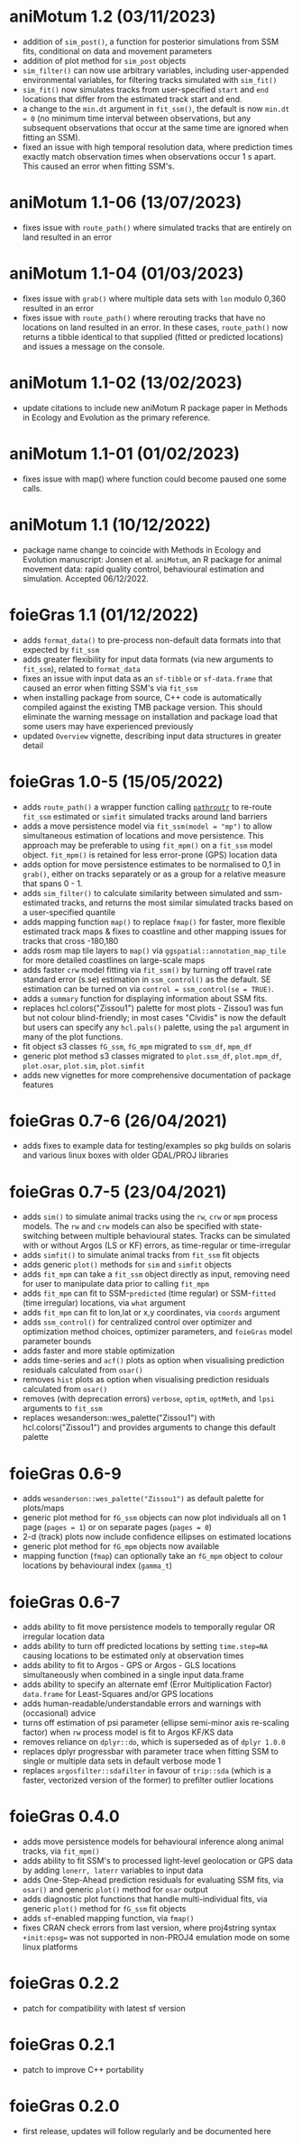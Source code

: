 # aniMotum 1.2 (03/11/2023)

* addition of `sim_post()`, a function for posterior simulations from SSM fits, conditional on data and movement parameters
* addition of plot method for `sim_post` objects
* `sim_filter()` can now use arbitrary variables, including user-appended environmental variables, for filtering tracks simulated with `sim_fit()`
* `sim_fit()` now simulates tracks from user-specified `start` and `end` locations that differ from the estimated track start and end.
* a change to the `min.dt` argument in `fit_ssm()`, the default is now `min.dt = 0` (no minimum time interval between observations, but any subsequent observations that occur at the same time are ignored when fitting an SSM).
* fixed an issue with high temporal resolution data, where prediction times exactly match observation times when observations occur 1 s apart. This caused an error when fitting SSM's.


# aniMotum 1.1-06 (13/07/2023)

* fixes issue with `route_path()` where simulated tracks that are entirely on land resulted in an error


# aniMotum 1.1-04 (01/03/2023)

* fixes issue with `grab()` where multiple data sets with `lon` modulo 0,360 resulted in an error
* fixes issue with `route_path()` where rerouting tracks that have no locations on land resulted in an error. In these cases, `route_path()` now returns a tibble identical to that supplied (fitted or predicted locations) and issues a message on the console.


# aniMotum 1.1-02 (13/02/2023)

* update citations to include new aniMotum R package paper in Methods in Ecology and Evolution as the primary reference.


# aniMotum 1.1-01 (01/02/2023)

* fixes issue with map() where function could become paused one some calls.


# aniMotum 1.1 (10/12/2022)

* package name change to coincide with Methods in Ecology and Evolution manuscript: Jonsen et al. `aniMotum`, an R package for animal movement data: rapid quality control, behavioural estimation and simulation. Accepted 06/12/2022.


# foieGras 1.1 (01/12/2022)

* adds `format_data()` to pre-process non-default data formats into that expected by `fit_ssm`
* adds greater flexibility for input data formats (via new arguments to `fit_ssm`), related to `format_data`
* fixes an issue with input data as an `sf-tibble` or `sf-data.frame` that caused an error when fitting SSM's via `fit_ssm`
* when installing package from source, C++ code is automatically compiled against the existing TMB package version. This should eliminate the warning message on installation and package load that some users may have experienced previously
* updated `Overview` vignette, describing input data structures in greater detail


# foieGras 1.0-5 (15/05/2022)

* adds `route_path()` a wrapper function calling [`pathroutr`](https://github.com/jmlondon/pathroutr) to re-route `fit_ssm` estimated or `simfit` simulated tracks around land barriers
* adds a move persistence model via `fit_ssm(model = "mp")` to allow simultaneous estimation of locations and move persistence. This approach may be preferable to using `fit_mpm()` on a `fit_ssm` model object. `fit_mpm()` is retained for less error-prone (GPS) location data
* adds option for move persistence estimates to be normalised to 0,1 in `grab()`, either on tracks separately or as a group for a relative measure that spans 0 - 1. 
* adds `sim_filter()` to calculate similarity between simulated and ssm-estimated tracks, and returns the most similar simulated tracks based on a user-specified quantile
* adds mapping function `map()` to replace `fmap()` for faster, more flexible estimated track maps & fixes to coastline and other mapping issues for tracks that cross -180,180
* adds rosm map tile layers to `map()` via `ggspatial::annotation_map_tile` for more detailed coastlines on large-scale maps
* adds faster `crw` model fitting via `fit_ssm()` by turning off travel rate standard error (s.se) estimation in `ssm_control()` as the default. SE estimation can be turned on via `control = ssm_control(se = TRUE)`.
* adds a `summary` function for displaying information about SSM fits. 
* replaces hcl.colors("Zissou1") palette for most plots - Zissou1 was fun but not colour blind-friendly; in most cases "Cividis" is now the default but users can specify any `hcl.pals()` palette, using the `pal` argument in many of the plot functions.
* fit object s3 classes `fG_ssm`, `fG_mpm` migrated to `ssm_df`, `mpm_df`
* generic plot method s3 classes migrated to `plot.ssm_df`, `plot.mpm_df`, `plot.osar`, `plot.sim`, `plot.simfit`
* adds new vignettes for more comprehensive documentation of package features


# foieGras 0.7-6 (26/04/2021)

* adds fixes to example data for testing/examples so pkg builds on solaris and various linux boxes with older GDAL/PROJ libraries


# foieGras 0.7-5 (23/04/2021)

* adds `sim()` to simulate animal tracks using the `rw`, `crw` or `mpm` process models. The `rw` and `crw` models can also be specified with state-switching between multiple behavioural states. Tracks can be simulated with or without Argos (LS or KF) errors, as time-regular or time-irregular
* adds `simfit()` to simulate animal tracks from `fit_ssm` fit objects
* adds generic `plot()` methods for `sim` and `simfit` objects
* adds `fit_mpm` can take a `fit_ssm` object directly as input, removing need for user to manipulate data prior to calling `fit_mpm`
* adds `fit_mpm` can fit to SSM-`predicted` (time regular) or SSM-`fitted` (time irregular) locations, via `what` argument
* adds `fit_mpm` can fit to lon,lat or x,y coordinates, via `coords` argument
* adds `ssm_control()` for centralized control over optimizer and optimization method choices, optimizer parameters, and `foieGras` model parameter bounds
* adds faster and more stable optimization
* adds time-series and `acf()` plots as option when visualising prediction residuals calculated from `osar()`
* removes `hist` plots as option when visualising prediction residuals calculated from `osar()`
* removes (with deprecation errors) `verbose`, `optim`, `optMeth`, and `lpsi` arguments to `fit_ssm`
* replaces wesanderson::wes_palette("Zissou1") with hcl.colors("Zissou1") and provides arguments to change this default palette


# foieGras 0.6-9

* adds `wesanderson::wes_palette("Zissou1")` as default palette for plots/maps
* generic plot method for `fG_ssm` objects can now plot individuals all on 1 page (`pages = 1`) or on separate pages (`pages = 0`)
* 2-d (track) plots now include confidence ellipses on estimated locations
* generic plot method for `fG_mpm` objects now available
* mapping function (`fmap`) can optionally take an `fG_mpm` object to colour locations by behavioural index (`gamma_t`)


# foieGras 0.6-7

* adds ability to fit move persistence models to temporally regular OR irregular location data
* adds ability to turn off predicted locations by setting `time.step=NA` causing locations to be estimated only at observation times
* adds ability to fit to Argos - GPS or Argos - GLS locations simultaneously when combined in a single input data.frame
* adds ability to specify an alternate emf (Error Multiplication Factor) `data.frame` for Least-Squares and/or GPS locations
* adds human-readable/understandable errors and warnings with (occasional) advice
* turns off estimation of psi parameter (ellipse semi-minor axis re-scaling factor) when `rw` process model is fit to Argos KF/KS data
* removes reliance on `dplyr::do`, which is superseded as of `dplyr 1.0.0`
* replaces dplyr progressbar with parameter trace when fitting SSM to single or multiple data sets in default verbose mode 1
* replaces `argosfilter::sdafilter` in favour of `trip::sda` (which is a faster, vectorized version of the former) to prefilter outlier locations


# foieGras 0.4.0

* adds move persistence models for behavioural inference along animal tracks, via `fit_mpm()`
* adds ability to fit SSM's to processed light-level geolocation or GPS data by adding `lonerr, laterr` variables to input data
* adds One-Step-Ahead prediction residuals for evaluating SSM fits, via `osar()` and generic `plot()` method for `osar` output
* adds diagnostic plot functions that handle multi-individual fits, via generic `plot()` method for `fG_ssm` fit objects
* adds `sf`-enabled mapping function, via `fmap()`
* fixes CRAN check errors from last version, where proj4string syntax `+init:epsg=` was not supported in non-PROJ4 emulation mode on some linux platforms


# foieGras 0.2.2

* patch for compatibility with latest sf version


# foieGras 0.2.1

* patch to improve C++ portability


# foieGras 0.2.0

* first release, updates will follow regularly and be documented here





